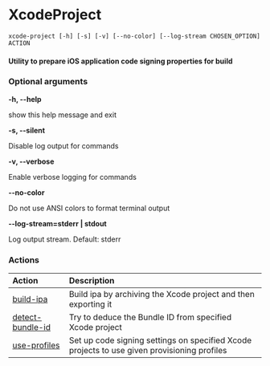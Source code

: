 
XcodeProject
============


``xcode-project [-h] [-s] [-v] [--no-color] [--log-stream CHOSEN_OPTION]  ACTION``
#### Utility to prepare iOS application code signing properties for build

### Optional arguments


**-h, --help**

show this help message and exit

**-s, --silent**

Disable log output for commands

**-v, --verbose**

Enable verbose logging for commands

**--no-color**

Do not use ANSI colors to format terminal output

**--log-stream=stderr | stdout**

Log output stream. Default: stderr
### Actions

|Action|Description|
| :--- | :--- |
|[build-ipa](xcode-project_build-ipa.md)|Build ipa by archiving the Xcode project and then exporting it|
|[detect-bundle-id](xcode-project_detect-bundle-id.md)|Try to deduce the Bundle ID from specified Xcode project|
|[use-profiles](xcode-project_use-profiles.md)|Set up code signing settings on specified Xcode projects        to use given provisioning profiles|
